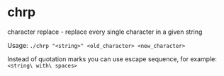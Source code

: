 # chrp
character replace - replace every single character in a given string

Usage: `./chrp "<string>" <old_character> <new_character>`

Instead of quotation marks you can use escape sequence, for example: `<string\ with\ spaces>`
